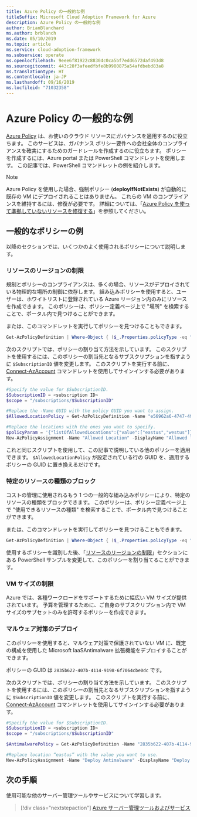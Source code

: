 ```yaml
---
title: Azure Policy の一般的な例
titleSuffix: Microsoft Cloud Adoption Framework for Azure
description: Azure Policy の一般的な例
author: BrianBlanchard
ms.author: brblanch
ms.date: 05/10/2019
ms.topic: article
ms.service: cloud-adoption-framework
ms.subservice: operate
ms.openlocfilehash: 9eee6f81922c88304c0ca5bf7edd6572daf493d8
ms.sourcegitcommit: 443c28f3afeedfbfe8b9980875a54afdbebd83a8
ms.translationtype: HT
ms.contentlocale: ja-JP
ms.lasthandoff: 09/16/2019
ms.locfileid: "71032358"
---
```

# <a name="common-azure-policy-examples"></a>Azure Policy の一般的な例

[Azure Policy](https://docs.microsoft.com/azure/governance/policy/overview) は、お使いのクラウド リソースにガバナンスを適用するのに役立ちます。 このサービスは、ガバナンス ポリシー要件への会社全体のコンプライアンスを確実にするためのガードレールを作成するのに役立ちます。 ポリシーを作成するには、Azure portal または PowerShell コマンドレットを使用します。 この記事では、PowerShell コマンドレットの例を紹介します。

> [!NOTE]
> Azure Policy を使用した場合、強制ポリシー (**deployIfNotExists**) が自動的に既存の VM にデプロイされることはありません。 これらの VM のコンプライアンスを維持するには、修復が必要です。 詳細については、「[Azure Policy を使って準拠していないリソースを修復する](https://docs.microsoft.com/azure/governance/policy/how-to/remediate-resources)」を参照してください。

## <a name="common-policy-examples"></a>一般的なポリシーの例

以降のセクションでは、いくつかのよく使用されるポリシーについて説明します。

### <a name="restrict-resource-regions"></a>リソースのリージョンの制限

規制とポリシーのコンプライアンスは、多くの場合、リソースがデプロイされている物理的な場所の制御に依存します。 組み込みポリシーを使用すると、ユーザーは、ホワイトリストに登録されている Azure リージョン内のみにリソースを作成できます。 このポリシーは、ポリシー定義ページ上で "場所" を検索することで、ポータル内で見つけることができます。

または、このコマンドレットを実行してポリシーを見つけることもできます。

```powershell
Get-AzPolicyDefinition | Where-Object { ($_.Properties.policyType -eq "BuiltIn") -and ($_.Properties.displayName -like "*location*") }
```

次のスクリプトでは、ポリシーの割り当て方法を示しています。 このスクリプトを使用するには、このポリシーの割当先となるサブスクリプションを指すように `$SubscriptionID` 値を変更します。 このスクリプトを実行する前に、[Connect-AzAccount](https://docs.microsoft.com/powershell/module/az.accounts/connect-azaccount?view=azps-2.1.0) コマンドレットを使用してサインインする必要があります。

```powershell
#Specify the value for $SubscriptionID.
$SubscriptionID = <subscription ID>
$scope = "/subscriptions/$SubscriptionID"

#Replace the -Name GUID with the policy GUID you want to assign.
$AllowedLocationPolicy = Get-AzPolicyDefinition -Name "e56962a6-4747-49cd-b67b-bf8b01975c4c"

#Replace the locations with the ones you want to specify.
$policyParam = '{"listOfAllowedLocations":{"value":["eastus","westus"]}}'
New-AzPolicyAssignment -Name "Allowed Location" -DisplayName "Allowed locations for resource creation" -Scope $scope -PolicyDefinition $AllowedLocationPolicy -Location eastus -PolicyParameter $policyparam
```

これと同じスクリプトを使用して、この記事で説明している他のポリシーを適用できます。 `$AllowedLocationPolicy` が設定されている行の GUID を、適用するポリシーの GUID に置き換えるだけです。

### <a name="block-certain-resource-types"></a>特定のリソースの種類のブロック

コストの管理に使用されるもう 1 つの一般的な組み込みポリシーにより、特定のリソースの種類をブロックできます。 このポリシーは、ポリシー定義ページ上で "使用できるリソースの種類" を検索することで、ポータル内で見つけることができます。

または、このコマンドレットを実行してポリシーを見つけることもできます。

```powershell
Get-AzPolicyDefinition | Where-Object { ($_.Properties.policyType -eq "BuiltIn") -and ($_.Properties.displayName -like "*allowed resource types") }
```

使用するポリシーを識別した後、「[リソースのリージョンの制限](#restrict-resource-regions)」セクションにある PowerShell サンプルを変更して、このポリシーを割り当てることができます。

### <a name="restrict-vm-size"></a>VM サイズの制限

Azure では、各種ワークロードをサポートするために幅広い VM サイズが提供されています。 予算を管理するために、ご自身のサブスクリプション内で VM サイズのサブセットのみを許可するポリシーを作成できます。

### <a name="deploy-antimalware"></a>マルウェア対策のデプロイ

このポリシーを使用すると、マルウェア対策で保護されていない VM に、既定の構成を使用した Microsoft IaaSAntimalware 拡張機能をデプロイすることができます。

ポリシーの GUID は `2835b622-407b-4114-9198-6f7064cbe0dc` です。

次のスクリプトでは、ポリシーの割り当て方法を示しています。 このスクリプトを使用するには、このポリシーの割当先となるサブスクリプションを指すように `$SubscriptionID` 値を変更します。 このスクリプトを実行する前に、[Connect-AzAccount](https://docs.microsoft.com/powershell/module/az.accounts/connect-azaccount?view=azps-2.1.0) コマンドレットを使用してサインインする必要があります。

```powershell
#Specify the value for $SubscriptionID.
$SubscriptionID = <subscription ID>
$scope = "/subscriptions/$SubscriptionID"

$AntimalwarePolicy = Get-AzPolicyDefinition -Name "2835b622-407b-4114-9198-6f7064cbe0dc"

#Replace location “eastus” with the value you want to use.
New-AzPolicyAssignment -Name "Deploy Antimalware" -DisplayName "Deploy default Microsoft IaaSAntimalware extension for Windows Server" -Scope $scope -PolicyDefinition $AntimalwarePolicy -Location eastus –AssignIdentity

```

## <a name="next-steps"></a>次の手順

使用可能な他のサーバー管理ツールやサービスについて学習します。

> [!div class="nextstepaction"]
> [Azure サーバー管理ツールおよびサービス](./tools-services.md)
